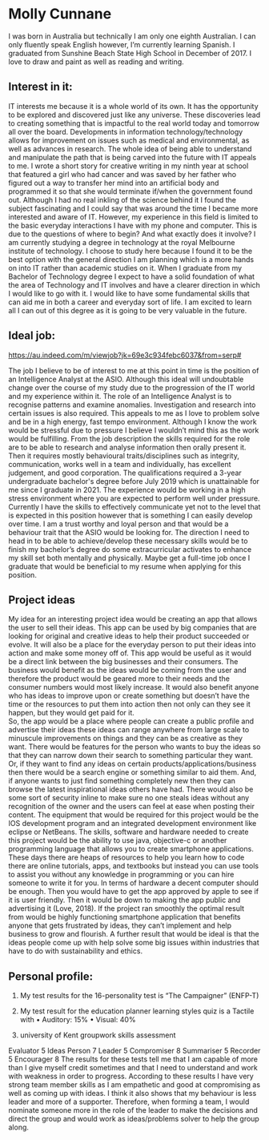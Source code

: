 # Molly Cunnane

I was born in Australia but technically I am only one eighth Australian. I can only fluently speak English however, I’m currently learning Spanish. I graduated from Sunshine Beach State High School in December of 2017. 
I love to draw and paint as well as reading and writing.


## Interest in it:

IT interests me because it is a whole world of its own. It has the opportunity to be explored and discovered just like any universe. These discoveries lead to creating something that is impactful to the real world today and tomorrow all over the board. Developments in information technology/technology allows for improvement on issues such as medical and environmental, as well as advances in research. The whole idea of being able to understand and manipulate the path that is being carved into the future with IT appeals to me. I wrote a short story for creative writing in my ninth year at school that featured a girl who had cancer and was saved by her father who figured out a way to transfer her mind into an artificial body and programmed it so that she would terminate if/when the government found out. Although I had no real inkling of the science behind it I found the subject fascinating and I could say that was around the time I became more interested and aware of IT. However, my experience in this field is limited to the basic everyday interactions I have with my phone and computer. This is due to the questions of where to begin? And what exactly does it involve?  I am currently studying a degree in technology at the royal Melbourne institute of technology. I choose to study here because I found it to be the best option with the general direction I am planning which is a more hands on into IT rather than academic studies on it. When I graduate from my Bachelor of Technology degree I expect to have a solid foundation of what the area of Technology and IT involves and have a clearer direction in which I would like to go with it. I would like to have some fundamental skills that can aid me in both a career and everyday sort of life.  I am excited to learn all I can out of this degree as it is going to be very valuable in the future.

## Ideal job:
https://au.indeed.com/m/viewjob?jk=69e3c934febc6037&from=serp#

The job I believe to be of interest to me at this point in time is the position of an Intelligence Analyst at the ASIO. Although this ideal will undoubtable change over the course of my study due to the progression of the IT world and my experience within it. The role of an Intelligence Analyst is to recognise patterns and examine anomalies. Investigation and research into certain issues is also required. This appeals to me as I love to problem solve and be in a high energy, fast tempo environment. Although I know the work would be stressful due to pressure I believe I wouldn’t mind this as the work would be fulfilling. From the job description the skills required for the role are to be able to research and analyse information then orally present it. Then it requires mostly behavioural traits/disciplines such as integrity, communication, works well in a team and individually, has excellent judgement, and good corporation. The qualifications required a 3-year undergraduate bachelor's degree before July 2019 which is unattainable for me since I graduate in 2021. The experience would be working in a high stress environment where you are expected to perform well under pressure. Currently I have the skills to effectively communicate yet not to the level that is expected in this position however that is something I can easily develop over time.  I am a trust worthy and loyal person and that would be a behaviour trait that the ASIO would be looking for. The direction I need to head in to be able to achieve/develop these necessary skills would be to finish my bachelor’s degree do some extracurricular activates to enhance my skill set both mentally and physically. Maybe get a full-time job once I graduate that would be beneficial to my resume when applying for this position. 

## Project ideas 

My idea for an interesting project idea would be creating an app that allows the user to sell their ideas. This app can be used by big companies that are looking for original and creative ideas to help their product succeeded or evolve. It will also be a place for the everyday person to put their ideas into action and make some money off of.
This app would be useful as it would be a direct link between the big businesses and their consumers. The business would benefit as the ideas would be coming from the user and therefore the product would be geared more to their needs and the consumer numbers would most likely increase. It would also benefit anyone who has ideas to improve upon or create something but doesn’t have the time or the resources to put them into action then not only can they see it happen, but they would get paid for it.  
So, the app would be a place where people can create a public profile and advertise their ideas these ideas can range anywhere from large scale to minuscule improvements on things and they can be as creative as they want. There would be features for the person who wants to buy the ideas so that they can narrow down their search to something particular they want. Or, if they want to find any ideas on certain products/applications/business then there would be a search engine or something similar to aid them. And, if anyone wants to just find something completely new then they can browse the latest inspirational ideas others have had.  There would also be some sort of security inline to make sure no one steals ideas without any recognition of the owner and the users can feel at ease when posting their content. 
The equipment that would be required for this project would be the IOS development program and an integrated development environment like eclipse or NetBeans. The skills, software and hardware needed to create this project would be the ability to use java, objective-c or another programming language that allows you to create smartphone applications. These days there are heaps of resources to help you learn how to code there are online tutorials, apps, and textbooks but instead you can use tools to assist you without any knowledge in programming or you can hire someone to write it for you. In terms of hardware a decent computer should be enough. Then you would have to get the app approved by apple to see if it is user friendly. Then it would be down to making the app public and advertising it (Love, 2018). If the project ran smoothly the optimal result from would be highly functioning smartphone application that benefits anyone that gets frustrated by ideas, they can’t implement and help business to grow and flourish. A further result that would be ideal is that the ideas people come up with help solve some big issues within industries that have to do with sustainability and ethics. 

## Personal profile:

1. My test results for the 16-personality test is  “The Campaigner” (ENFP-T) 

2. My test result for the education planner learning styles quiz is a Tactile with
•	Auditory: 15%
•	Visual: 40%

3. university of Kent groupwork skills assessment
 
 Evaluator 5
 Ideas Person 7
 Leader 5
 Compromiser 8
 Summariser 5
 Recorder 5
 Encourager 8
The results for these tests tell me that I am capable of more than I give myself credit sometimes and that I need to understand and work with weakness in order to progress. According to these results I have very strong team member skills as I am empathetic and good at compromising as well as coming up with ideas. I think it also shows that my behaviour is less leader and more of a supporter. Therefore, when forming a team, I would nominate someone more in the role of the leader to make the decisions and direct the group and would work as ideas/problems solver to help the group along. 
